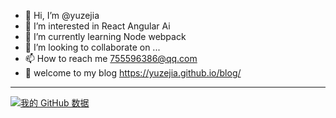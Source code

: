 - 👋 Hi, I’m @yuzejia
- 👀 I’m interested in React Angular Ai 
- 🌱 I’m currently learning Node webpack 
- 💞️ I’m looking to collaborate on ...
- 📫 How to reach me 755596386@qq.com
- 👀 welcome to my blog https://yuzejia.github.io/blog/


---

[![我的 GitHub 数据](https://github-readme-stats.vercel.app/api?username=yuzejia)]()
<!---
yuzejia/yuzejia is a ✨ special ✨ repository because its `README.md` (this file) appears on your GitHub profile.
You can click the Preview link to take a look at your changes.
--->
